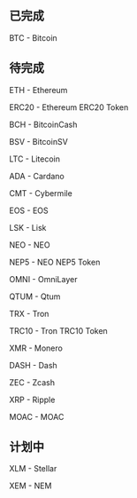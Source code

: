 ## 已完成
BTC - Bitcoin

## 待完成
ETH - Ethereum

ERC20 - Ethereum ERC20 Token

BCH - BitcoinCash

BSV - BitcoinSV

LTC - Litecoin

ADA - Cardano

CMT - Cybermile

EOS - EOS

LSK - Lisk

NEO - NEO

NEP5 - NEO NEP5 Token

OMNI - OmniLayer

QTUM - Qtum

TRX - Tron

TRC10 - Tron TRC10 Token

XMR - Monero

DASH - Dash

ZEC - Zcash

XRP - Ripple

MOAC - MOAC

## 计划中
XLM - Stellar

XEM - NEM
